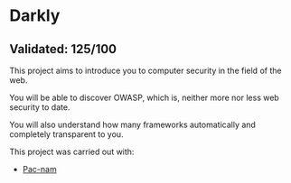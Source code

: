 # Darkly

## Validated: 125/100

This project aims to introduce you to computer security in the field of the web.

You will be able to discover OWASP, which is, neither more nor less
web security to date.

You will also understand how many frameworks automatically and completely transparent to you.

This project was carried out with:
- [Pac-nam](https://github.com/pac-nam)
